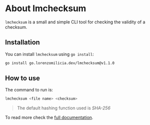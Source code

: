 # About lmchecksum

`lmchecksum` is a small and simple CLI tool for checking the validity of a checksum.

## Installation

You can install `lmchecksum` using `go install`:
```Bash
go install go.lorenzomilicia.dev/lmchecksum@v1.1.0
```

## How to use

The command to run is:
```Bash
lmchecksum <file name> <checksum>
```
> The default hashing function used is *SHA-256*

To read more check the [full documentation](https://github.lorenzomilicia.dev/lmchecksum).
